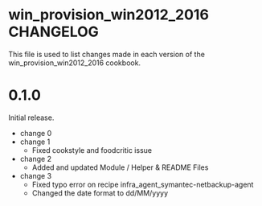 # win_provision_win2012_2016 CHANGELOG

This file is used to list changes made in each version of the win_provision_win2012_2016 cookbook.

# 0.1.0

Initial release.

- change 0
- change 1
    - Fixed cookstyle and foodcritic issue
- change 2
    - Added and updated Module / Helper & README Files
- change 3
    - Fixed typo error on recipe infra_agent_symantec-netbackup-agent
    - Changed the date format to dd/MM/yyyy